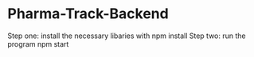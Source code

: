 # Pharma-Track-Backend

Step one: install the necessary libaries with 
npm install
Step two: run the program
npm start

